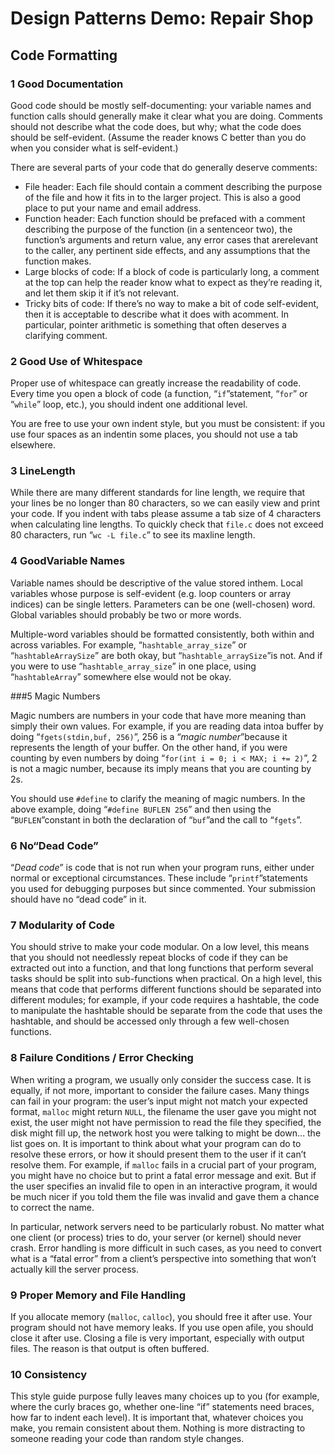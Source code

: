 # Design Patterns Demo: Repair Shop

## Code Formatting

### 1 Good Documentation

Good code should be mostly self-documenting: your variable names and function calls should generally make it clear what you are doing. Comments should not describe what the code does, but why; what the code does should be self-evident. (Assume the reader knows C better than you do when you consider what is self-evident.)

There are several parts of your code that do generally deserve comments:

* File header: Each file should contain a comment describing the purpose of the file and how it fits in to the larger project. This is also a good place to put your name and email address.
* Function header: Each function should be prefaced with a comment describing the purpose of the function (in a sentenceor two), the function’s arguments and return value, any error cases that arerelevant to the caller, any pertinent side effects, and any assumptions that the function makes.
* Large blocks of code: If a block of code is particularly long, a comment at the top can help the reader know what to expect as they’re reading it, and let them skip it if it’s not relevant.
* Tricky bits of code: If there’s no way to make a bit of code self-evident, then it is acceptable to describe what it does with acomment. In particular, pointer arithmetic is something that often deserves a clarifying comment.

### 2 Good Use of Whitespace

Proper use of whitespace can greatly increase the readability of code. Every time you open a block of code (a function, “`if`”statement, “`for`” or “`while`” loop, etc.), you should indent one additional level.

You are free to use your own indent style, but you must be consistent: if you use four spaces as an indentin some places, you should not use a tab elsewhere.

### 3 LineLength

While there are many different standards for line length, we require that your lines be no longer than 80 characters, so we can easily view and print your code. If you indent with tabs please assume a tab size of 4 characters when calculating line lengths. To quickly check that `file.c` does not exceed 80 characters, run “`wc -L file.c`” to see its maxline length.

### 4 GoodVariable Names

Variable names should be descriptive of the value stored inthem. Local variables whose purpose is self-evident (e.g. loop counters or array indices) can be single letters. Parameters can be one (well-chosen) word. Global variables should probably be two or more words.

Multiple-word variables should be formatted consistently, both within and across variables. For example, “`hashtable_array_size`” or “`hashtableArraySize`” are both okay, but “`hashtable_arraySize`”is not. And if you were to use “`hashtable_array_size`” in one place, using “`hashtableArray`” somewhere else would not be okay.

###5 Magic Numbers

Magic numbers are numbers in your code that have more meaning than simply their own values. For example, if you are reading data intoa buffer by doing “`fgets(stdin,buf, 256)`”, 256 is a “*magic number*”because it represents the length of your buffer. On the other hand, if you were counting by even numbers by doing “`for(int i = 0; i < MAX; i += 2)`”, 2 is not a magic number, because its imply means that you are counting by 2s.

You should use `#define` to clarify the meaning of magic numbers. In the above example, doing “`#define BUFLEN 256`” and then using the “`BUFLEN`”constant in both the declaration of “`buf`”and the call to “`fgets`”.

### 6 No“Dead Code”

“*Dead code*” is code that is not run when your program runs, either under normal or exceptional circumstances. These include “`printf`”statements you used for debugging purposes but since commented. Your submission should have no “dead code” in it.

### 7 Modularity of Code

You should strive to make your code modular. On a low level, this means that you should not needlessly repeat blocks of code if they can be extracted out into a function, and that long functions that perform several tasks should be split into sub-functions when practical. On a high level, this means that code that performs different functions should be separated into different modules; for example, if your code requires a hashtable, the code to manipulate the hashtable should be separate from the code that uses the hashtable, and should be accessed only through a few well-chosen functions.

### 8 Failure Conditions / Error Checking

When writing a program, we usually only consider the success case. It is equally, if not more, important to consider the failure cases. Many things can fail in your program: the user’s input might not match your expected format, `malloc` might return `NULL`, the filename the user gave you might not exist, the user might not have permission to read the file they specified, the disk might fill up, the network host you were talking to might be down… the list goes on. It is important to think about what your program can do to resolve these errors, or how it should present them to the user if it can’t resolve them. For example, if `malloc` fails in a crucial part of your program, you might have no choice but to print a fatal error message and exit. But if the user specifies an invalid file to open in an interactive program, it would be much nicer if you told them the file was invalid and gave them a chance to correct the name.

In particular, network servers need to be particularly robust. No matter what one client (or process) tries to do, your server (or kernel) should never crash. Error handling is more difficult in such cases, as you need to convert what is a “fatal error” from a client’s perspective into something that won’t actually kill the server process.

### 9 Proper Memory and File Handling

If you allocate memory (`malloc`, `calloc`), you should free it after use. Your program should not have memory leaks. If you use open afile, you should close it after use. Closing a file is very important, especially with output files. The reason is that output is often buffered.

### 10 Consistency

This style guide purpose fully leaves many choices up to you (for example, where the curly braces go, whether one-line “if” statements need braces, how far to indent each level). It is important that, whatever choices you make, you remain consistent about them. Nothing is more distracting to someone reading your code than random style changes.

